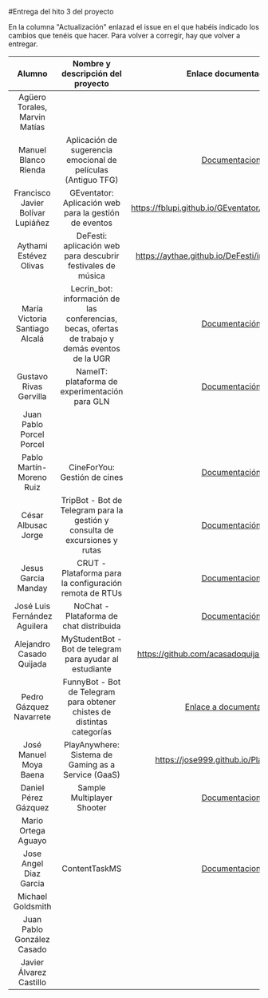 #Entrega del hito 3 del proyecto

En la columna "Actualización" enlazad el issue en el que habéis
indicado los cambios que tenéis que hacer. Para volver a corregir, hay
que volver a entregar.

| Alumno  | Nombre y descripción del proyecto | Enlace documentación| Enlace a proyecto | Enlace a corrección de otro proyecto | Proyecto corregido por |
|:-:|:-:|:-:|:-:|:-:|:-:|
|Agüero Torales, Marvin Matías||||||
|Manuel Blanco Rienda|Aplicación de sugerencia emocional de películas (Antiguo TFG)|[Documentacion](https://github.com/manuelbr/Proyecto_CC/blob/master/README.md)|[Enlace a Proyecto](https://github.com/manuelbr/Proyecto_CC)|[Corrección](https://github.com/okynos/ProyectoCC/blob/master/orquestacion/correccion.md)|OK - Corregido por José Luis Fernández Aguilera|
| Francisco Javier Bolívar Lupiáñez | GEventator: Aplicación web para la gestión de eventos | https://fblupi.github.io/GEventator/index#orquestacin | https://github.com/fblupi/GEventator | https://fblupi.github.io/GEventator/orquestacion-otros |OK @AythaE OK @griger|
|Aythami Estévez Olivas|DeFesti: aplicación web para descubrir festivales de música|https://aythae.github.io/DeFesti/index#orquestacin|https://github.com/AythaE/DeFesti|https://aythae.github.io/DeFesti/prueba_orquestacion_companieros|Ok @joseangeldiazg|
|María Victoria Santiago Alcalá| Lecrin_bot: información de las conferencias, becas, ofertas de trabajo y demás eventos de la UGR|[Documentación](https://stiago.github.io/Lecrin_Bot/)|[Enlace al proyecto](https://github.com/STiago/Lecrin_Bot)|[Corrección](https://github.com/STiago/Lecrin_Bot/blob/gh-pages/orquestacion_otros.md)|pmmre OK|
|Gustavo Rivas Gervilla| NameIT: plataforma de experimentación para GLN | [Documentación](https://griger.github.io/CC/) | [Proyecto](https://github.com/Griger/CC) | [Al final de la página](https://griger.github.io/CC/) | fblupi OK |
|Juan Pablo Porcel Porcel||||| OK - Corregido por Daniel Pérez Gázquez |
|Pablo Martín-Moreno Ruiz|CineForYou: Gestión de cines|[Documentación](https://pmmre.github.io/CineForYou/)|[Enlace Proyecto](https://github.com/pmmre/CineForYou)|[Corrección Orquestación Victoria](https://github.com/STiago/Lecrin_Bot/issues/12)||
|César Albusac Jorge|TripBot - Bot de Telegram para la gestión y consulta de excursiones y rutas|[Documentación](https://cesar2.github.io/Tripbot/)|[Enlace a Proyecto](https://github.com/cesar2/Tripbot)|[Orquestación Pedro](https://github.com/cesar2/EjerciciosCloudComputing/blob/master/Temas/orquestacionPedro.md)[Orquestación Alejandro](https://github.com/cesar2/EjerciciosCloudComputing/blob/master/Temas/orquestacionAlejandro.md)|@pedrogazquez OK|
|Jesus Garcia Manday|CRUT - Plataforma para la configuración remota de RTUs|[Documentacion](https://jmanday.github.io/CRUT/index#vagrant)|[Enlace al proyecto](https://github.com/jmanday/CRUT)|[Corrección compañero](https://github.com/mortega87/ProyectoCC-16-17/issues/15)||
|José Luis Fernández Aguilera|NoChat - Plataforma de chat distribuida|[Documentación](https://okynos.github.io/ProyectoCC/)|[Nochat](https://github.com/okynos/ProyectoCC)|[Corrección](https://github.com/manuelbr/Proyecto_CC/blob/master/orquestacion/Correcciones.md)|OK - Corregido por Manuel Blanco Rienda|
|Alejandro Casado Quijada|MyStudentBot - Bot de telegram para ayudar al estudiante|https://github.com/acasadoquijada/MyStudentBot|https://acasadoquijada.github.io/MyStudentBot/||@cesar2 OK|
|Pedro Gázquez Navarrete|FunnyBot - Bot de Telegram para obtener chistes de distintas categorías|[Enlace a documentación](https://pedrogazquez.github.io/FunnyBot/)| [Enlace al proyecto](https://github.com/pedrogazquez/FunnyBot)| [Orquestación César](https://pedrogazquez.github.io/FunnyBot/vagrantCesar)|@cesar2 OK|
|José Manuel Moya Baena| PlayAnywhere: Sistema de Gaming as a Service (GaaS) | https://jose999.github.io/PlayAnywhere/ | https://github.com/jose999/PlayAnywhere | https://github.com/manuelbr/Proyecto_CC/blob/master/orquestacion/Correcciones.md |  |
| Daniel Pérez Gázquez | Sample Multiplayer Shooter | [Documentacion](https://github.com/NestorsImagination/Sample-Multiplayer-Shooter/blob/master/README.md) | [Enlace a Proyecto](https://github.com/NestorsImagination/Sample-Multiplayer-Shooter) | [Correccion a JPPorcel] (https://github.com/JPPorcel/Proyecto-Elliot/issues/10) ||
|Mario Ortega Aguayo|||||OK @jmanday|
|Jose Angel Diaz Garcia|ContentTaskMS|[Documentacion](https://joseangeldiazg.github.io/MII-CloudComputing/#Orquestación)|[Proyecto](https://github.com/joseangeldiazg/MII-CloudComputing)|[Correccion](https://github.com/AythaE/DeFesti/commit/d9d62f9a0b9c5770ca713fcc3878103ed30b674f#commitcomment-20169134)||
|Michael Goldsmith||||||
|Juan Pablo González Casado||||||
| Javier Álvarez Castillo ||||

